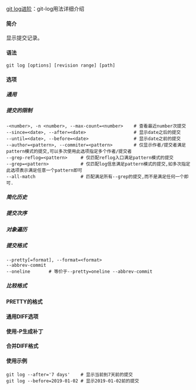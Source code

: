[git log进阶](https://www.cnblogs.com/irocker/p/advanced-git-log.html)：git-log用法详细介绍

#### 简介

显示提交记录。

#### 语法

```
git log [options] [revision range] [path]
```

#### 选项

##### 通用

##### 提交的限制

```
-<number>, -n <number>, --max-count=<number>	# 查看最近number次提交
--since=<date>, --after=<date>					# 显示date之后的提交
--until=<date>, --before=<date>					# 显示date之前的提交
--author=<pattern>, --commiter=<pattern>		# 仅显示作者/提交者满足pattern模式的提交,可以多次使用此选项指定多个作者/提交者
--grep-reflog=<pattern>		# 仅匹配reflog入口满足pattern模式的提交
--grep=<pattern>			# 仅匹配log信息满足pattern模式的提交,如多次指定此选项表示满足任意一个pattern即可
--all-match					# 匹配满足所有--grep的提交,而不是满足任何一个即可.
```



##### 简化历史

##### 提交次序

##### 对象遍历

##### 提交格式

```
--pretty[=format], --format=<format>
--abbrev-commit
--oneline		# 等价于--pretty=oneline --abbrev-commit
```



##### 比较格式

#### PRETTY的格式

#### 通用DIFF选项

#### 使用-P生成补丁

#### 合并DIFF格式

#### 使用示例

```
git log --after='7 days'	# 显示当前到7天前的提交
git log --before=2019-01-02	# 显示2019-01-02前的提交
```

